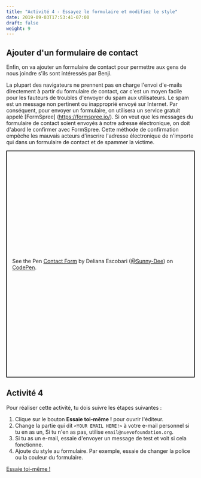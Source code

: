 ```yaml
---
title: "Activité 4 - Essayez le formulaire et modifiez le style"
date: 2019-09-03T17:53:41-07:00
draft: false
weight: 9
---
```


## Ajouter d'un formulaire de contact

Enfin, on va ajouter un formulaire de contact pour permettre aux gens de nous joindre s'ils sont intéressés par Benji.

La plupart des navigateurs ne prennent pas en charge l'envoi d'e-mails directement à partir du formulaire de contact, car c'est un moyen facile pour les fauteurs de troubles d'envoyer du spam aux utilisateurs. Le spam est un message non pertinent ou inapproprié envoyé sur Internet. Par conséquent, pour envoyer un formulaire, on utilisera un service gratuit appelé [FormSpree] (https://formspree.io/). Si on veut que les messages du formulaire de contact soient envoyés à notre adresse électronique, on doit d'abord le confirmer avec FormSpree. Cette méthode de confirmation empêche les mauvais acteurs d'inscrire l'adresse électronique de n'importe qui dans un formulaire de contact et de spammer la victime.

<p class="codepen" data-height="607" data-theme-id="dark" data-default-tab="html,result" data-user="Sunny-Dee" data-slug-hash="ywJggd" style="height: 607px; box-sizing: border-box; display: flex; align-items: center; justify-content: center; border: 2px solid black; margin: 1em 0; padding: 1em;" data-pen-title="Contact Form">
    <span>See the Pen <a href="https://codepen.io/Sunny-Dee/pen/ywJggd/">Contact Form</a> by Deliana Escobari (<a href="https://codepen.io/Sunny-Dee">@Sunny-Dee</a>)
    on <a href="https://codepen.io">CodePen</a>.</span></p>
<script async src="//assets.codepen.io/assets/embed/ei.js"></script>

## Activité 4

Pour réaliser cette activité, tu dois suivre les étapes suivantes :

1. Clique sur le bouton <strong>Essaie toi-même !</strong> pour ouvrir l'éditeur.
2. Change la partie qui dit <code>&lt;YOUR EMAIL HERE!&gt;</code> à votre e-mail personnel si tu en as un, Si tu n'en as pas, utilise `email@nuevofoundation.org`.
3. Si tu as un e-mail, essaie d'envoyer un message de test et voit si cela fonctionne.
4. Ajoute du style au formulaire. Par exemple, essaie de changer la police ou la couleur du formulaire.

<a class="my-2 mx-4 btn btn-info" href="https://codepen.io/Sunny-Dee/pen/KEyGZo" target="_blank">Essaie toi-même !</a>
